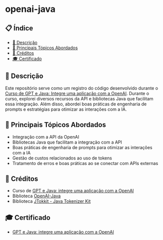 # openai-java

## 📋 Índice
- [📖 Descrição](#-Descrição)
- [🚀 Principais Tópicos Abordados](#-Principais-Tópicos-Abordados)
- [📌 Créditos](#-Créditos)
- [🎓 Certificado](#-Certificado)

## 📖 Descrição
Este repositório serve como um registro do código desenvolvido durante o [Curso de GPT e Java: Integre uma aplicação com a OpenAI](https://cursos.alura.com.br/course/gpt-java-integre-aplicacao-openai). Durante o curso, explorei diversos recursos da API e bibliotecas Java que facilitam essa integração. Além disso, abordei boas práticas de engenharia de prompts e estratégias para otimizar as interações com a IA.

## 🚀 Principais Tópicos Abordados
- Integração com a API da OpenAI
- Bibliotecas Java que facilitam a integração com a API
- Boas práticas de engenharia de prompts para otimizar as interações com a IA
- Gestão de custos relacionados ao uso de tokens
- Tratamento de erros e boas práticas ao se conectar com APIs externas

## 📌 Créditos
  - Curso de [GPT e Java: integre uma aplicação com a OpenAI](https://cursos.alura.com.br/course/gpt-java-integre-aplicacao-openai)
  - Biblioteca [OpenAI-Java](https://github.com/TheoKanning/openai-java)
  - Biblioteca [JTokkit - Java Tokenizer Kit](https://github.com/knuddelsgmbh/jtokkit)

## 🎓 Certificado
  - [GPT e Java: integre uma aplicação com a OpenAI](https://cursos.alura.com.br/certificate/pablwo/gpt-java-integre-aplicacao-openai?lang=en)